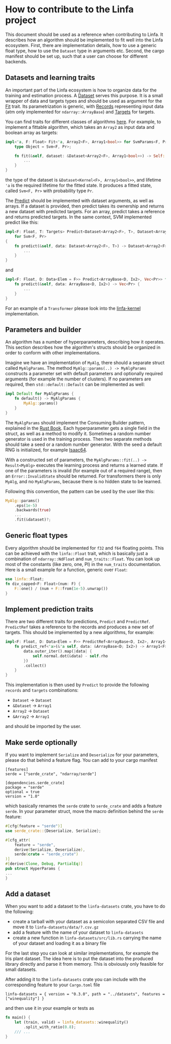 # How to contribute to the Linfa project

This document should be used as a reference when contributing to Linfa. It describes how an algorithm should be implemented to fit well into the Linfa ecosystem. First, there are implementation details, how to use a generic float type, how to use the `Dataset` type in arguments etc. Second, the cargo manifest should be set up, such that a user can choose for different backends. 

## Datasets and learning traits

An important part of the Linfa ecosystem is how to organize data for the training and estimation process. A [Dataset](src/dataset/mod.rs) serves this purpose. It is a small wrapper of data and targets types and should be used as argument for the [Fit](src/traits.rs) trait. Its parametrization is generic, with [Records](src/dataset/mod.rs) representing input data (atm only implemented for `ndarray::ArrayBase`) and [Targets](src/dataset/mod.rs) for targets.

You can find traits for different classes of algorithms [here](src/traits.rs). For example, to implement a fittable algorithm, which takes an `Array2` as input data and boolean array as targets:
```rust
impl<'a, F: Float> Fit<'a, Array2<F>, Array1<bool>> for SvmParams<F, Pr> {
    type Object = Svm<F, Pr>;

    fn fit(&self, dataset: &Dataset<Array2<F>, Array1<bool>>) -> Self::Object {
        ...
    }
}
```
the type of the dataset is `&Dataset<Kernel<F>, Array1<bool>>`, and lifetime `'a` is the required lifetime for the fitted state. It produces a fitted state, called `Svm<F, Pr>` with probability type `Pr`.

The [Predict](src/traits.rs) should be implemented with dataset arguments, as well as arrays. If a dataset is provided, then predict takes its ownership and returns a new dataset with predicted targets. For an array, predict takes a reference and returns predicted targets. In the same context, SVM implemented predict like this:
```rust
impl<F: Float, T: Targets> Predict<Dataset<Array2<F>, T>, Dataset<Array2<F>, Vec<Pr>>>
    for Svm<F, Pr>
{
    fn predict(&self, data: Dataset<Array2<F>, T>) -> Dataset<Array2<F>, Vec<Pr>> {
        ...
    }
}
```
and
```rust
impl<F: Float, D: Data<Elem = F>> Predict<ArrayBase<D, Ix2>, Vec<Pr>> for Svm<F, Pr> {
    fn predict(&self, data: ArrayBase<D, Ix2>) -> Vec<Pr> {
        ...
    }
}
```

For an example of a `Transformer` please look into the [linfa-kernel](linfa-kernel/src/lib.rs) implementation.

## Parameters and builder

An algorithm has a number of hyperparameters, describing how it operates. This section describes how the algorithm's structs should be organized in order to conform with other implementations. 

Imagine we have an implementation of `MyAlg`, there should a separate struct called `MyAlgParams`. The method `MyAlg::params(..) -> MyAlgParams` constructs a parameter set with default parameters and optionally required arguments (for example the number of clusters). If no parameters are required, then `std::default::Default` can be implemented as well:
```rust
impl Default for MyAlgParams {
    fn default() -> MyAlgParams {
        MyAlg::params()
    }
}
```

The `MyAlgParams` should implement the Consuming Builder pattern, explained in the [Rust Book](https://doc.rust-lang.org/1.0.0/style/ownership/builders.html). Each hyperparameter gets a single field in the struct, as well as a method to modify it. Sometimes a random number generator is used in the training process. Then two separate methods should take a seed or a random number generator. With the seed a default RNG is initialized, for example [Isaac64](https://docs.rs/rand_isaac/0.2.0/rand_isaac/isaac64/index.html).

With a constructed set of parameters, the `MyAlgParams::fit(..) -> Result<MyAlg>` executes the learning process and returns a learned state. If one of the parameters is invalid (for example out of a required range), then an `Error::InvalidState` should be returned. For transformers there is only `MyAlg`, and no `MyAlgParams`, because there is no hidden state to be learned.

Following this convention, the pattern can be used by the user like this:
```rust
MyAlg::params()
    .eps(1e-5)
    .backwards(true)
    ...
    .fit(&dataset)?;
```

## Generic float types

Every algorithm should be implemented for `f32` and `f64` floating points. This can be achieved with the `linfa::Float` trait, which is basically just a combination of `ndarray::NdFloat` and `num_traits::Float`. You can look up most of the constants (like zero, one, PI) in the `num_traits` documentation. Here is a small example for a function, generic over `Float`:
```rust
use linfa::Float;
fn div_capped<F: Float>(num: F) {
    F::one() / (num + F::from(1e-5).unwrap())
}
```

## Implement prediction traits

There are two different traits for predictions, `Predict` and `PredictRef`. `PredictRef` takes a reference to the records and produces a new set of targets. This should be implemented by a new algorithms, for example:
```rust
impl<F: Float, D: Data<Elem = F>> PredictRef<ArrayBase<D, Ix2>, Array1<F>> for Svm<F, F> {
    fn predict_ref<'a>(&'a self, data: &ArrayBase<D; Ix2>) -> Array1<F> {
        data.outer_iter().map(|data| {
            self.normal.dot(&data) - self.rho
        })
        .collect()
    }
}
```

This implementation is then used by `Predict` to provide the following `records` and `targets` combinations:

 * `Dataset` -> `Dataset`
 * `&Dataset` -> `Array1`
 * `Array2` -> `Dataset`
 * `&Array2` -> `Array1`

and should be imported by the user.

## Make serde optionally

If you want to implement `Serialize` and `Deserialize` for your parameters, please do that behind a feature flag. You can add to your cargo manifest
```
[features]
serde = ["serde_crate", "ndarray/serde"]

[dependencies.serde_crate]
package = "serde"
optional = true
version = "1.0"
```
which basically renames the `serde` crate to `serde_crate` and adds a feature `serde`. In your parameter struct, move the macro definition behind the `serde` feature:
```rust
#[cfg(feature = "serde")]
use serde_crate::{Deserialize, Serialize};

#[cfg_attr(
    feature = "serde",
    derive(Serialize, Deserialize),
    serde(crate = "serde_crate")
)]
#[derive(Clone, Debug, PartialEq)]
pub struct HyperParams {
...
}
```

## Add a dataset

When you want to add a dataset to the `linfa-datasets` crate, you have to do the following:
 * create a tarball with your dataset as a semicolon separated CSV file and move it to `linfa-datasets/data/?.csv.gz`
 * add a feature with the name of your dataset to `linfa-datasets`
 * create a new function in `linfa-datasets/src/lib.rs` carrying the name of your dataset and loading it as a binary file

For the last step you can look at similar implementations, for example the Iris plant dataset. The idea here is to put the dataset into the produced library directly and parse it from memory. This is obviously only feasible for small datasets.

After adding it to the `linfa-datasets` crate you can include with the corresponding feature to your `Cargo.toml` file
```
linfa-datasets = { version = "0.3.0", path = "../datasets", features = ["winequality"] }
```
and then use it in your example or tests as
```rust
fn main() {
    let (train, valid) = linfa_datasets::winequality()
        .split_with_ratio(0.8);
    /// ...
}
```

